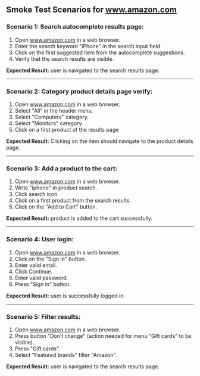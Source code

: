 ## Smoke Test Scenarios for www.amazon.com

### Scenario 1: Search autocomplete results page:

1. Open www.amazon.com in a web browser.
2. Enter the search keyword "iPhone" in the search input field.
3. Click on the first suggested item from the autocomplete suggestions.
4. Verify that the search results are visible.

**Expected Result:** user is navigated to the search results page.

---

### Scenario 2: Category product details page verify:
1. Open www.amazon.com in a web browser.
2. Select "All" in the header menu.
3. Select "Computers" category.
4. Select "Monitors" category.
5. Click on a first product of the results page

**Expected Result:** Clicking on the item should navigate to the product details page.

---
### Scenario 3: Add a product to the cart:
1. Open www.amazon.com in a web browser.
2. Write "iphone" in product search.
3. Click search icon.
3. Click on a first product from the search results.
4. Click on the "Add to Cart" button.

**Expected Result:** product is added to the cart successfully.

---
### Scenario 4: User login:
1. Open www.amazon.com in a web browser.
2. Click on the "Sign in" button.
3. Enter valid email.
4. Click Continue.
5. Enter valid password.
6. Press "Sign in" button.

**Expected Result:** user is successfully logged in.

---
### Scenario 5: Filter results:

1. Open www.amazon.com in a web browser.
2. Press button "Don't change" (action needed for menu "Gift cards" to be visible).
3. Press "Gift cards".
4. Select "Featured brands" filter "Amazon".

**Expected Result:** user is navigated to the search results page.